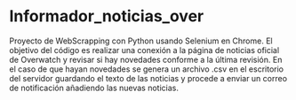 ﻿# Informador_noticias_over
Proyecto de WebScrapping con Python usando Selenium en Chrome. El objetivo del código es realizar una conexión a la página de noticias oficial de Overwatch y revisar si hay novedades conforme a la última revisión. En el caso de que hayan novedades se genera un archivo .csv en el escritorio del servidor guardando el texto de las noticias y procede a enviar un correo de notificación añadiendo las nuevas noticias. 
